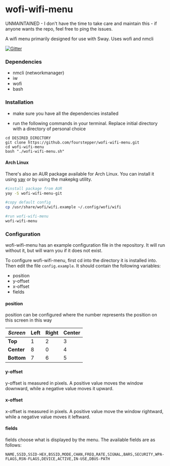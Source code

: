 # wofi-wifi-menu

UNMAINTAINED - I don't have the time to take care and maintain this - if anyone wants the repo, feel free to ping the issues.

A wifi menu primarily designed for use with Sway. Uses wofi and nmcli

[![Gitter](https://badges.gitter.im/wofi-wifi-menu/community.svg)](https://gitter.im/wofi-wifi-menu/community?utm_source=badge&utm_medium=badge&utm_campaign=pr-badge)

### Dependencies

* nmcli (networkmanager)
* iw
* wofi
* bash

### Installation

* make sure you have all the dependencies installed

* run the following commands in your terminal. Replace initial directory with a
directory of personal choice

```
cd DESIRED_DIRECTORY
git clone https://github.com/fourstepper/wofi-wifi-menu.git
cd wofi-wifi-menu
bash "./wofi-wifi-menu.sh"
```

#### Arch Linux

There's also an AUR package available for Arch Linux. You can install it using [yay](https://github.com/Jguer/yay)
or by using the makepkg utility.

```bash
#install package from AUR
yay -S wofi-wifi-menu-git

#copy default config
cp /usr/share/wofi/wifi.example ~/.config/wofi/wifi

#run wofi-wifi-menu
wofi-wifi-menu
```


### Configuration

wofi-wifi-menu has an example configuration file in the repository. It will run
without it, but will warn you if it does not exist.

To configure wofi-wifi-menu, first cd into the directory it is installed into.
Then edit the file `config.example`.
It should contain the following variables:

* position
* y-offset
* x-offset
* fields

#### position

position can be configured where the number represents the position on this
screen in this way

| *Screen*   | Left | Right | Center |
|------------|------|-------|--------|
| **Top**    | 1    | 2     | 3      |
| **Center** | 8    | 0     | 4      |
| **Bottom** | 7    | 6     | 5      |

#### y-offset

y-offset is measured in pixels. A positive value moves the window downward,
while a negative value moves it upward.

#### x-offset

x-offset is measured in pixels. A positive value move the window rightward, while
a negative value moves it leftward.

#### fields

fields choose what is displayed by the menu. The available fields are as follows:

`NAME,SSID,SSID-HEX,BSSID,MODE,CHAN,FREQ,RATE,SIGNAL,BARS,SECURITY,WPA-FLAGS,RSN-FLAGS,DEVICE,ACTIVE,IN-USE,DBUS-PATH`
